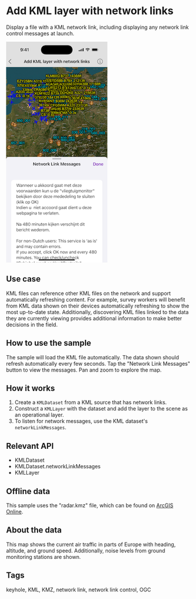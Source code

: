 # Add KML layer with network links

Display a file with a KML network link, including displaying any network link control messages at launch.

![Image of Add KML layer with network links sample](add-kml-layer-with-network-links.png)

## Use case

KML files can reference other KML files on the network and support automatically refreshing content. For example, survey workers will benefit from KML data shown on their devices automatically refreshing to show the most up-to-date state. Additionally, discovering KML files linked to the data they are currently viewing provides additional information to make better decisions in the field.

## How to use the sample

The sample will load the KML file automatically. The data shown should refresh automatically every few seconds. Tap the "Network Link Messages" button to view the messages. Pan and zoom to explore the map.

## How it works

1. Create a `KMLDataset` from a KML source that has network links.
2. Construct a `KMLLayer` with the dataset and add the layer to the scene as an operational layer.
3. To listen for network messages,  use the KML dataset's `networkLinkMessages`.

## Relevant API

* KMLDataset
* KMLDataset.networkLinkMessages
* KMLLayer

## Offline data

This sample uses the "radar.kmz" file, which can be found on [ArcGIS Online](https://arcgisruntime.maps.arcgis.com/home/item.html?id=600748d4464442288f6db8a4ba27dc95).

## About the data

This map shows the current air traffic in parts of Europe with heading, altitude, and ground speed. Additionally, noise levels from ground monitoring stations are shown.

## Tags

keyhole, KML, KMZ, network link, network link control, OGC
